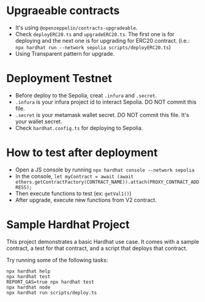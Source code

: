 # Upgraeable contracts
* It's using `@openzeppelin/contracts-upgradeable`.
* Check `deployERC20.ts` and `upgradeERC20.ts`. The first one is for deploying and the next one is for upgrading for ERC20 contract. (i.e.: `npx hardhat run --network sepolia scripts/deployERC20.ts`)
* Using Transparent pattern for upgrade.


# Deployment Testnet
* Before deploy to the Sepolia, creat `.infura` and `.secret`.
* `.infura` is your infura project id to interact Sepolia. DO NOT commit this file.
* `.secret` is your metamask wallet secret. DO NOT commit this file. It's your wallet secret.
* Check `hardhat.config.ts` for deploying to Sepolia.

# How to test after deployment
* Open a JS console by running `npx hardhat console --network sepolia`
* In the console, `let myContract = await (await ethers.getContractFactory(CONTRACT_NAME)).attach(PROXY_CONTRACT_ADDRESS);`
* Then execute functions to test (ex: `getVal1()`)
* After upgrade, execute new functions from V2 contract.

# Sample Hardhat Project

This project demonstrates a basic Hardhat use case. It comes with a sample contract, a test for that contract, and a script that deploys that contract.

Try running some of the following tasks:

```shell
npx hardhat help
npx hardhat test
REPORT_GAS=true npx hardhat test
npx hardhat node
npx hardhat run scripts/deploy.ts
```
